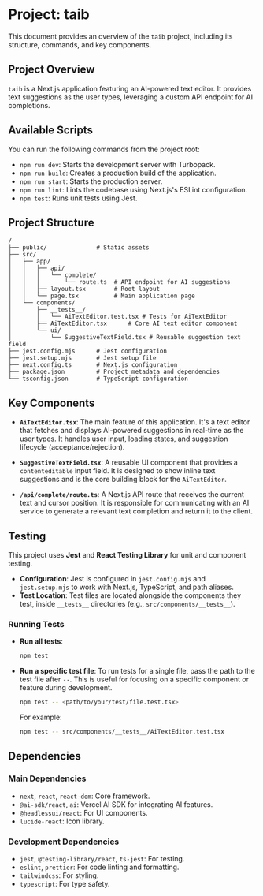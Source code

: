 # Project: taib

This document provides an overview of the `taib` project, including its structure, commands, and key components.

## Project Overview

`taib` is a Next.js application featuring an AI-powered text editor. It provides text suggestions as the user types, leveraging a custom API endpoint for AI completions.

## Available Scripts

You can run the following commands from the project root:

- `npm run dev`: Starts the development server with Turbopack.
- `npm run build`: Creates a production build of the application.
- `npm run start`: Starts the production server.
- `npm run lint`: Lints the codebase using Next.js's ESLint configuration.
- `npm test`: Runs unit tests using Jest.

## Project Structure

```
/
├── public/              # Static assets
├── src/
│   ├── app/
│   │   ├── api/
│   │   │   └── complete/
│   │   │       └── route.ts  # API endpoint for AI suggestions
│   │   ├── layout.tsx        # Root layout
│   │   └── page.tsx          # Main application page
│   └── components/
│       ├── __tests__/
│       │   └── AiTextEditor.test.tsx # Tests for AiTextEditor
│       ├── AiTextEditor.tsx      # Core AI text editor component
│       └── ui/
│           └── SuggestiveTextField.tsx # Reusable suggestion text field
├── jest.config.mjs      # Jest configuration
├── jest.setup.mjs       # Jest setup file
├── next.config.ts       # Next.js configuration
├── package.json         # Project metadata and dependencies
└── tsconfig.json        # TypeScript configuration
```

## Key Components

- **`AiTextEditor.tsx`**: The main feature of this application. It's a text editor that fetches and displays AI-powered suggestions in real-time as the user types. It handles user input, loading states, and suggestion lifecycle (acceptance/rejection).

- **`SuggestiveTextField.tsx`**: A reusable UI component that provides a `contenteditable` input field. It is designed to show inline text suggestions and is the core building block for the `AiTextEditor`.

- **`/api/complete/route.ts`**: A Next.js API route that receives the current text and cursor position. It is responsible for communicating with an AI service to generate a relevant text completion and return it to the client.

## Testing

This project uses **Jest** and **React Testing Library** for unit and component testing.

- **Configuration**: Jest is configured in `jest.config.mjs` and `jest.setup.mjs` to work with Next.js, TypeScript, and path aliases.
- **Test Location**: Test files are located alongside the components they test, inside `__tests__` directories (e.g., `src/components/__tests__`).

### Running Tests

- **Run all tests**:
  ```bash
  npm test
  ```

- **Run a specific test file**:
  To run tests for a single file, pass the path to the test file after `--`. This is useful for focusing on a specific component or feature during development.
  ```bash
  npm test -- <path/to/your/test/file.test.tsx>
  ```
  For example:
  ```bash
  npm test -- src/components/__tests__/AiTextEditor.test.tsx
  ```

## Dependencies

### Main Dependencies
- `next`, `react`, `react-dom`: Core framework.
- `@ai-sdk/react`, `ai`: Vercel AI SDK for integrating AI features.
- `@headlessui/react`: For UI components.
- `lucide-react`: Icon library.

### Development Dependencies
- `jest`, `@testing-library/react`, `ts-jest`: For testing.
- `eslint`, `prettier`: For code linting and formatting.
- `tailwindcss`: For styling.
- `typescript`: For type safety.
